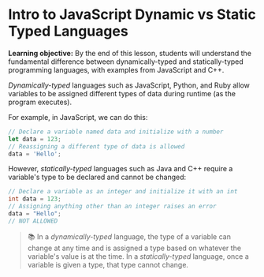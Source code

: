 <h1>
  <span class="headline">Intro to JavaScript</span>
  <span class="subhead">Dynamic vs Static Typed Languages</span>
</h1>

**Learning objective:** By the end of this lesson, students will understand the fundamental difference between dynamically-typed and statically-typed programming languages, with examples from JavaScript and C++.

*Dynamically-typed* languages such as JavaScript, Python, and Ruby allow variables to be assigned different types of data during runtime (as the program executes). 

For example, in JavaScript, we can do this:

```js
// Declare a variable named data and initialize with a number
let data = 123;
// Reassigning a different type of data is allowed
data = 'Hello';
```

However, *statically-typed* languages such as Java and C++ require a variable's type to be declared and cannot be changed:

```c
// Declare a variable as an integer and initialize it with an int
int data = 123;
// Assigning anything other than an integer raises an error
data = "Hello"; 
// NOT ALLOWED
```

> 📚 In a *dynamically-typed* language, the type of a variable can change at any time and is assigned a type based on whatever the variable's value is at the time. In a *statically-typed* language, once a variable is given a type, that type cannot change.
